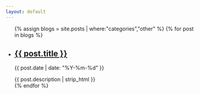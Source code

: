```yaml
---
layout: default
---
```


<div class="article-list">
  <ul>
    {% assign blogs = site.posts | where:"categories","other" %}
    {% for post in blogs %}
      <li>
        <h2><a href="{{ post.url }}">{{ post.title }}</a></h2>
        <p class="author">
          <span class="date">{{ post.date | date: "%Y-%m-%d" }}</span>
        </p>
        <div class="excerpt">
          {{ post.description | strip_html }}
        </div>
      </li>
    {% endfor %}
  </ul>
</div>